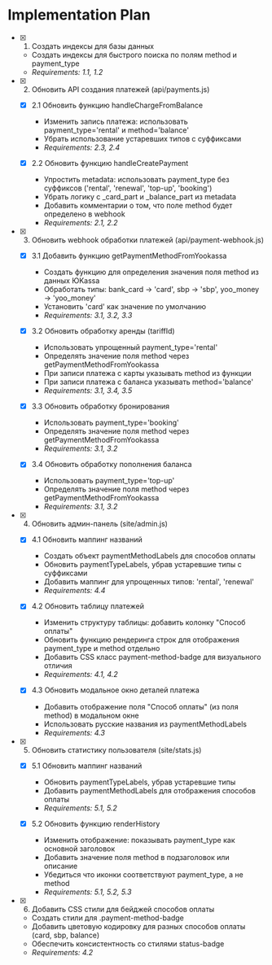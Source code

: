 # Implementation Plan

- [x] 1. Создать индексы для базы данных






  - Создать индексы для быстрого поиска по полям method и payment_type
  - _Requirements: 1.1, 1.2_

- [x] 2. Обновить API создания платежей (api/payments.js)






  - [x] 2.1 Обновить функцию handleChargeFromBalance


    - Изменить запись платежа: использовать payment_type='rental' и method='balance'
    - Убрать использование устаревших типов с суффиксами
    - _Requirements: 2.3, 2.4_
  
  - [x] 2.2 Обновить функцию handleCreatePayment


    - Упростить metadata: использовать payment_type без суффиксов ('rental', 'renewal', 'top-up', 'booking')
    - Убрать логику с _card_part и _balance_part из metadata
    - Добавить комментарии о том, что поле method будет определено в webhook
    - _Requirements: 2.1, 2.2_

- [x] 3. Обновить webhook обработки платежей (api/payment-webhook.js)






  - [x] 3.1 Добавить функцию getPaymentMethodFromYookassa


    - Создать функцию для определения значения поля method из данных ЮKassa
    - Обработать типы: bank_card → 'card', sbp → 'sbp', yoo_money → 'yoo_money'
    - Установить 'card' как значение по умолчанию
    - _Requirements: 3.1, 3.2, 3.3_
  
  - [x] 3.2 Обновить обработку аренды (tariffId)


    - Использовать упрощенный payment_type='rental'
    - Определять значение поля method через getPaymentMethodFromYookassa
    - При записи платежа с карты указывать method из функции
    - При записи платежа с баланса указывать method='balance'
    - _Requirements: 3.1, 3.4, 3.5_
  

  - [x] 3.3 Обновить обработку бронирования


    - Использовать payment_type='booking'
    - Определять значение поля method через getPaymentMethodFromYookassa
    - _Requirements: 3.1, 3.2_

  
  - [x] 3.4 Обновить обработку пополнения баланса

    - Использовать payment_type='top-up'
    - Определять значение поля method через getPaymentMethodFromYookassa
    - _Requirements: 3.1, 3.2_

- [x] 4. Обновить админ-панель (site/admin.js)




  - [x] 4.1 Обновить маппинг названий


    - Создать объект paymentMethodLabels для способов оплаты
    - Обновить paymentTypeLabels, убрав устаревшие типы с суффиксами
    - Добавить маппинг для упрощенных типов: 'rental', 'renewal'
    - _Requirements: 4.4_
  
  - [x] 4.2 Обновить таблицу платежей


    - Изменить структуру таблицы: добавить колонку "Способ оплаты"
    - Обновить функцию рендеринга строк для отображения payment_type и method отдельно
    - Добавить CSS класс payment-method-badge для визуального отличия
    - _Requirements: 4.1, 4.2_
  
  - [x] 4.3 Обновить модальное окно деталей платежа


    - Добавить отображение поля "Способ оплаты" (из поля method) в модальном окне
    - Использовать русские названия из paymentMethodLabels
    - _Requirements: 4.3_

- [x] 5. Обновить статистику пользователя (site/stats.js)




  - [x] 5.1 Обновить маппинг названий


    - Обновить paymentTypeLabels, убрав устаревшие типы
    - Добавить paymentMethodLabels для отображения способов оплаты
    - _Requirements: 5.1, 5.2_
  
  - [x] 5.2 Обновить функцию renderHistory


    - Изменить отображение: показывать payment_type как основной заголовок
    - Добавить значение поля method в подзаголовок или описание
    - Убедиться что иконки соответствуют payment_type, а не method
    - _Requirements: 5.1, 5.2, 5.3_


- [x] 6. Добавить CSS стили для бейджей способов оплаты



  - Создать стили для .payment-method-badge
  - Добавить цветовую кодировку для разных способов оплаты (card, sbp, balance)
  - Обеспечить консистентность со стилями status-badge
  - _Requirements: 4.2_
